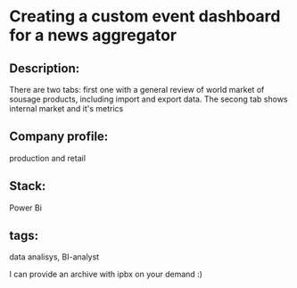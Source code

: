 # Creating a custom event dashboard for a news aggregator

## Description:
There are two tabs: first one with a general review of world market of sousage products, including import and export data. The secong tab shows internal market and it's metrics

## Company profile:
production and retail

## Stack:
Power Bi

## tags:
data analisys, BI-analyst

I can provide an archive with ipbx  on your demand :)
